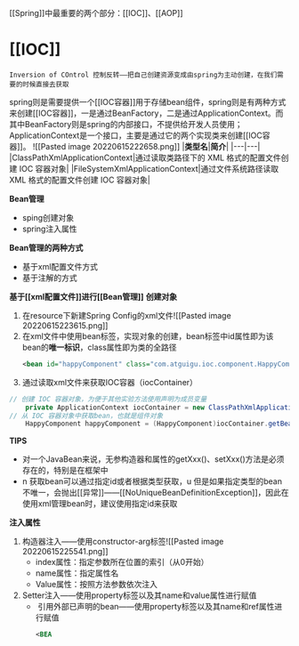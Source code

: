[[Spring]]中最重要的两个部分：[[IOC]]、[[AOP]]
# [[IOC]]
	Inversion of COntrol 控制反转——把自己创建资源变成由spring为主动创建，在我们需要的时候直接去获取

spring则是需要提供一个[[IOC容器]]用于存储bean组件，spring则是有两种方式来创建[[IOC容器]]，一是通过BeanFactory，二是通过ApplicationContext。而其中BeanFactory则是spring的内部接口，不提供给开发人员使用；ApplicationContext是一个接口，主要是通过它的两个实现类来创建[[IOC容器]]。
![[Pasted image 20220615222658.png]]
|**类型名**|**简介**|
|---|---|
|ClassPathXmlApplicationContext|通过读取类路径下的 XML 格式的配置文件创建 IOC 容器对象|
|FileSystemXmlApplicationContext|通过文件系统路径读取 XML 格式的配置文件创建 IOC 容器对象|

**Bean管理**
- sping创建对象
- spring注入属性

**Bean管理的两种方式**
- 基于xml配置文件方式
- 基于注解的方式

**基于[[xml配置文件]]进行[[Bean管理]]**
**创建对象**
1. 在resource下新建Spring Config的xml文件![[Pasted image 20220615223615.png]]
2.  在xml文件中使用bean标签，实现对象的创建，bean标签中id属性即为该bean的**唯一标识**，class属性即为类的全路径
	```XML
	<bean id="happyComponent" class="com.atguigu.ioc.component.HappyComponent"/>
	```
3. 通过读取xml文件来获取IOC容器（iocContainer）
```java
// 创建 IOC 容器对象，为便于其他实验方法使用声明为成员变量
    private ApplicationContext iocContainer = new ClassPathXmlApplicationContext("applicationContext.xml");
// 从 IOC 容器对象中获取bean，也就是组件对象
    HappyComponent happyComponent = (HappyComponent)iocContainer.getBean("happyComponent");
```
**TIPS**
- 对一个JavaBean来说，无参构造器和属性的getXxx()、setXxx()方法是必须存在的，特别是在框架中
- n 获取bean可以通过指定id或者根据类型获取，u 但是如果指定类型的bean不唯一，会抛出[[异常]]——[[NoUniqueBeanDefinitionException]]，因此在使用xml管理bean时，建议使用指定id来获取

**注入属性**
1. 构造器注入——使用constructor-arg标签![[Pasted image 20220615225541.png]]
	-  index属性：指定参数所在位置的索引（从0开始）
	- name属性：指定属性名
	- Value属性：按照方法参数依次注入
2. Setter注入——使用property标签以及其name和value属性进行赋值
	-  引用外部已声明的bean——使用property标签以及其name和ref属性进行赋值
		```XML
		<BEA
```



